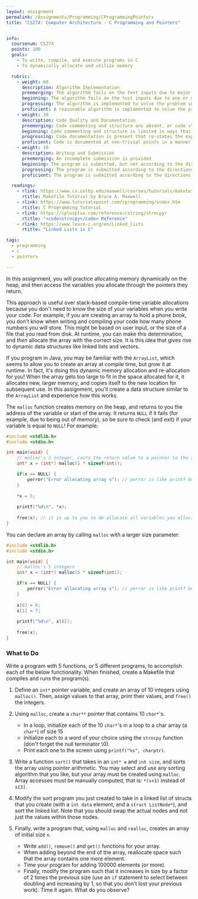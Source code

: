 ```yaml
---
layout: assignment
permalink: /Assignments/Programming/CProgrammingPointers
title: "CS274: Computer Architecture - C Programming and Pointers"


info:
  coursenum: CS274
  points: 100
  goals:
    - To write, compile, and execute programs in C
    - To dynamically allocate and utilize memory

  rubric:
    - weight: 60
      description: Algorithm Implementation
      preemerging: The algorithm fails on the test inputs due to major issues, or the program fails to compile and/or run
      beginning: The algorithm fails on the test inputs due to one or more minor issues
      progressing: The algorithm is implemented to solve the problem correctly according to given test inputs, but would fail if executed in a general case due to a minor issue or omission in the algorithm design or implementation, including a Makefile
      proficient: A reasonable algorithm is implemented to solve the problem which correctly solves the problem according to the given test inputs, and would be reasonably expected to solve the problem in the general case
    - weight: 30
      description: Code Quality and Documentation
      preemerging: Code commenting and structure are absent, or code structure departs significantly from best practice, and/or the code departs significantly from the style guide
      beginning: Code commenting and structure is limited in ways that reduce the readability of the program, and/or there are minor departures from the style guide
      progressing: Code documentation is present that re-states the explicit code definitions, and/or code is written that mostly adheres to the style guide
      proficient: Code is documented at non-trivial points in a manner that enhances the readability of the program, and code is written according to the style guide
    - weight: 10
      description: Writeup and Submission
      preemerging: An incomplete submission is provided
      beginning: The program is submitted, but not according to the directions in one or more ways (for example, because it is lacking a readme writeup)
      progressing: The program is submitted according to the directions with a minor omission or correction needed, and with at least superficial responses to the bolded questions throughout
      proficient: The program is submitted according to the directions, including a readme writeup describing the solution, and thoughtful answers to the bolded questions throughout

  readings:
    - rlink: https://www.cs.colby.edu/maxwell/courses/tutorials/maketutor/
      rtitle: Makefile Tutorial by Bruce A. Maxwell
    - rlink: https://www.tutorialspoint.com/cprogramming/index.htm
      rtitle: C Programming Tutorial
    - rlink: https://cplusplus.com/reference/cstring/strncpy/
      rtitle: "<code>strncpy</code> Reference"
    - rlink: https://www.learn-c.org/en/Linked_lists
      rtitle: "Linked Lists in C"

tags:
  - programming
  - c
  - pointers

---
```


In this assignment, you will practice allocating memory dynamically on the heap, and then access the variables you allocate through the pointers they return.

This approach is useful over stack-based compile-time variable allocations because you don't need to know the size of your variables when you write your code.  For example, if you are creating an array to hold a phone book, you don't know when writing and compiling your code how many phone numbers you will store.  This might be based on user input, or the size of a file that you read from disk.  At runtime, you can make this determination, and *then* allocate the array with the correct size.  It is this idea that gives rise to dynamic data structures like linked lists and vectors.

If you program in Java, you may be familiar with the `ArrayList`, which seems to allow you to create an array at compile time, but grow it at runtime.  In fact, it's doing this dynamic memory allocation and re-allocation for you!  When the array gets too large to fit in the space allocated for it, it allocates new, larger memory, and copies itself to the new location for subsequent use.  In this assignment, you'll create a data structure similar to the `ArrayList` and experience how this works.

The `malloc` function creates memory on the heap, and returns to you the address of the variable or start of the array.  It returns `NULL` if it fails (for example, due to being out of memory), so be sure to check (and exit) if your variable is equal to `NULL`!  For example:

```c
#include <stdlib.h>
#include <stdio.h>

int main(void) {
    // malloc's 1 integer, casts the return value to a pointer to the array (int*), and assigns it to x
    int* x = (int*) malloc(1 * sizeof(int));

    if(x == NULL) {
        perror("Error allocating array x"); // perror is like printf but also prints the error message
    }
    
    *x = 5;
    
    printf("%d\n", *x);
    
    free(x); // it is up to you to de-allocate all variables you allocate
}
```

You can declare an array by calling `malloc` with a larger size parameter:

```c
#include <stdlib.h>
#include <stdio.h>

int main(void) {
    // malloc's 5 integers
    int* x = (int*) malloc(5 * sizeof(int));

    if(x == NULL) {
        perror("Error allocating array x"); // perror is like printf but also prints the error message
    }
    
    x[0] = 6;
    x[1] = 7;
    
    printf("%d\n", x[0]);
    
    free(x);
}
```

### What to Do

Write a program with 5 functions, or 5 different programs, to accomplish each of the below functionality.  When finished, create a Makefile that compiles and runs the program(s).

1. Define an `int*` pointer variable, and create an array of 10 integers using `malloc()`.  Then, assign values to that array, print their values, and `free()` the integers.

2. Using `malloc`, create a `char**` pointer that contains 10 `char*`'s.  
    * In a loop, initialize each of the 10 `char*`'s in a loop to a char array (a `char*`) of size 15
    * Initialize each to a word of your choice using the `strncpy` function (don't forget the null terminator \0).
    * Print each one to the screen using `printf("%s", charptr)`.
    
3. Write a function `sort()` that takes in an `int* a` and `int size`, and sorts the array using pointer arithmetic.  You may select and use any sorting algorithm that you like, but your array must be created using `malloc`.  Array accesses must be manually computed, that is: `*(x+3)` instead of `x[3]`.

4. Modify the sort program you just created to take in a linked list of structs that you create (with a `int data` element, and a `struct ListNode*`), and sort the linked list. Note that you should swap the actual nodes and not just the values within those nodes.

5. Finally, write a program that, using `malloc` and `realloc`, creates an array of initial size `n`.  
    * Write `add()`, `remove()` and `get()` functions for your array.  
    * When adding beyond the end of the array, reallocate space such that the array contains one more element.  
    * Time your program for adding 100000 elements (or more).  
    * Finally, modify the program such that it increases in size by a factor of 2 times the previous size (use an `if` statement to select between doubling and increasing by 1, so that you don't lost your previous work).  Time it again.  What do you observe?
